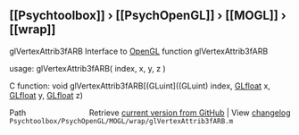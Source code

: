 ## [[Psychtoolbox]] &#8250; [[PsychOpenGL]] &#8250; [[MOGL]] &#8250; [[wrap]]

glVertexAttrib3fARB  Interface to [OpenGL](OpenGL) function glVertexAttrib3fARB  
  
usage:  glVertexAttrib3fARB( index, x, y, z )  
  
C function:  void glVertexAttrib3fARB[(GLuint]((GLuint) index, [GLfloat](GLfloat) x, [GLfloat](GLfloat) y, [GLfloat](GLfloat) z)  




<div class="code_header" style="text-align:right;">
  <span style="float:left;">Path&nbsp;&nbsp;</span> <span class="counter">Retrieve <a href=
  "https://raw.github.com/Psychtoolbox-3/Psychtoolbox-3/beta/Psychtoolbox/PsychOpenGL/MOGL/wrap/glVertexAttrib3fARB.m">current version from GitHub</a> | View <a href=
  "https://github.com/Psychtoolbox-3/Psychtoolbox-3/commits/beta/Psychtoolbox/PsychOpenGL/MOGL/wrap/glVertexAttrib3fARB.m">changelog</a></span>
</div>
<div class="code">
  <code>Psychtoolbox/PsychOpenGL/MOGL/wrap/glVertexAttrib3fARB.m</code>
</div>

